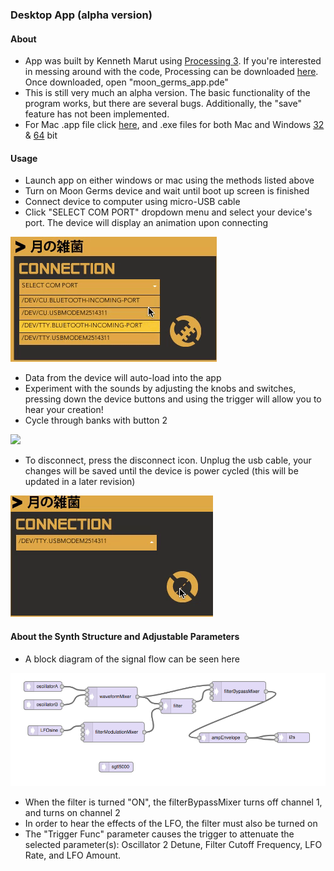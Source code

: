 ### Desktop App (alpha version)

#### About
- App was built by Kenneth Marut using [Processing 3](https://processing.org/). If you're interested in messing around with the code, Processing can be downloaded [here](https://processing.org/download/). Once downloaded, open "moon_germs_app.pde"
- This is still very much an alpha version. The basic functionality of the program works, but there are several bugs. Additionally, the "save" feature has not been implemented.
- For Mac .app file click [here](https://github.com/friedpies/moon-germs/tree/master/Desktop%20App/moon_germs_app/application.macosx), and .exe files for both Mac and Windows [32](https://github.com/friedpies/moon-germs/tree/master/Desktop%20App/moon_germs_app/application.windows32) & [64](https://github.com/friedpies/moon-germs/tree/master/Desktop%20App/moon_germs_app/application.windows64) bit


#### Usage
- Launch app on either windows or mac using the methods listed above
- Turn on Moon Germs device and wait until boot up screen is finished
- Connect device to computer using micro-USB cable
- Click "SELECT COM PORT" dropdown menu and select your device's port. The device will display an animation upon connecting

![](https://github.com/friedpies/moon-germs/blob/master/Photos/comport.gif)
- Data from the device will auto-load into the app
- Experiment with the sounds by adjusting the knobs and switches, pressing down the device buttons and using the trigger will allow you to hear your creation!
- Cycle through banks with button 2

![](https://github.com/friedpies/moon-germs/blob/master/Photos/app_device.gif)
- To disconnect, press the disconnect icon. Unplug the usb cable, your changes will be saved until the device is power cycled (this will be updated in a later revision)

![](https://github.com/friedpies/moon-germs/blob/master/Photos/disconnect.gif)

#### About the Synth Structure and Adjustable Parameters
- A block diagram of the signal flow can be seen here

![](https://github.com/friedpies/moon-germs/blob/master/Photos/block_diagram.png)
- When the filter is turned "ON", the filterBypassMixer turns off channel 1, and turns on channel 2
- In order to hear the effects of the LFO, the filter must also be turned on
- The "Trigger Func" parameter causes the trigger to attenuate the selected parameter(s): Oscillator 2 Detune, Filter Cutoff Frequency, LFO Rate, and LFO Amount.
